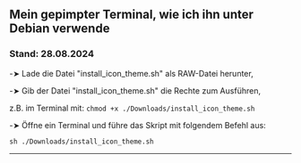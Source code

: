 ## Mein gepimpter Terminal, wie ich ihn unter Debian verwende  
  
### Stand: 28.08.2024  

  
  
-➤ Lade die Datei "install_icon_theme.sh" als RAW-Datei herunter,  
  
-➤ Gib der Datei "install_icon_theme.sh" die Rechte zum Ausführen,  
  
   z.B. im Terminal mit: ```chmod +x ./Downloads/install_icon_theme.sh```  
  
-➤ Öffne ein Terminal und führe das Skript mit folgendem Befehl aus:  
  
```sh ./Downloads/install_icon_theme.sh```  

  -------------------------------------------------------------------------------------------
